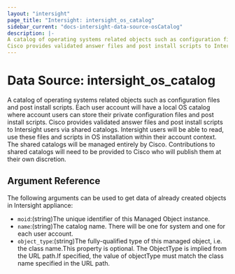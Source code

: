 ```yaml
---
layout: "intersight"
page_title: "Intersight: intersight_os_catalog"
sidebar_current: "docs-intersight-data-source-osCatalog"
description: |-
A catalog of operating systems related objects such as configuration files and post install scripts. Each user account will have a local OS catalog where account users can store their private configuration files and post install scripts.
Cisco provides validated answer files and post install scripts to Intersight users via shared catalogs. Intersight users will be able to read, use these files and scripts in OS installation within their account context. The shared catalogs will be managed entirely by Cisco. Contributions to shared catalogs will need to be provided to Cisco who will publish them at their own discretion.
---
```


# Data Source: intersight_os_catalog
A catalog of operating systems related objects such as configuration files and post install scripts. Each user account will have a local OS catalog where account users can store their private configuration files and post install scripts.
Cisco provides validated answer files and post install scripts to Intersight users via shared catalogs. Intersight users will be able to read, use these files and scripts in OS installation within their account context. The shared catalogs will be managed entirely by Cisco. Contributions to shared catalogs will need to be provided to Cisco who will publish them at their own discretion.
## Argument Reference
The following arguments can be used to get data of already created objects in Intersight appliance:
* `moid`:(string)The unique identifier of this Managed Object instance.
* `name`:(string)The catalog name. There will be one for system and one for each user account.
* `object_type`:(string)The fully-qualified type of this managed object, i.e. the class name.This property is optional. The ObjectType is implied from the URL path.If specified, the value of objectType must match the class name specified in the URL path.

